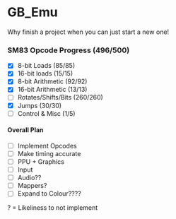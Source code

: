 # GB_Emu
Why finish a project when you can just start a new one!


### SM83 Opcode Progress    (496/500)
- [X] 8-bit Loads           (85/85)              
- [X] 16-bit loads          (15/15)         
- [X] 8-bit Arithmetic      (92/92)           
- [X] 16-bit Arithmetic     (13/13)
- [ ] Rotates/Shifts/Bits   (260/260)
- [X] Jumps                 (30/30)
- [ ] Control & Misc        (1/5)

#### Overall Plan
- [ ] Implement Opcodes
- [ ] Make timing accurate
- [ ] PPU + Graphics
- [ ] Input
- [ ] Audio??
- [ ] Mappers?
- [ ] Expand to Colour????

? = Likeliness to not implement